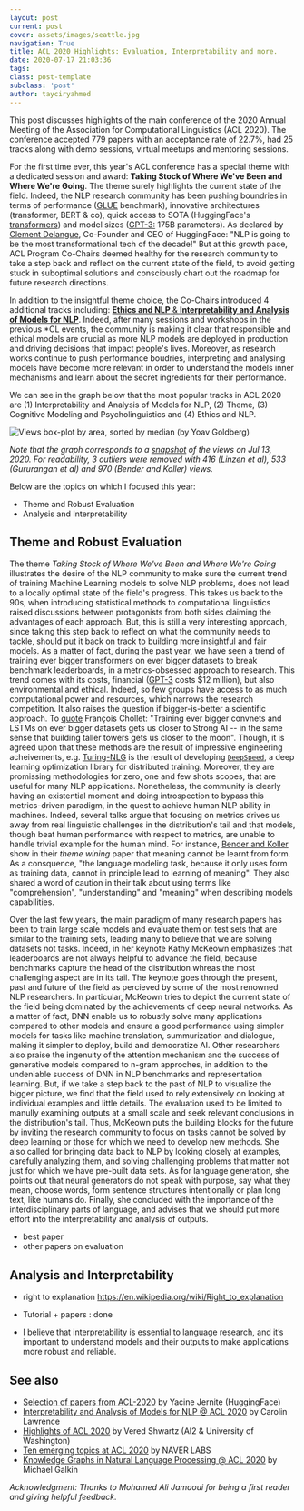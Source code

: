 ```yaml
---
layout: post
current: post
cover: assets/images/seattle.jpg
navigation: True
title: ACL 2020 Highlights: Evaluation, Interpretability and more.
date: 2020-07-17 21:03:36
tags:
class: post-template
subclass: 'post'
author: tayciryahmed
---
```



This post discusses highlights of the main conference of the 2020 Annual Meeting of the Association for Computational Linguistics (ACL 2020). The conference accepted 779 papers with an acceptance rate of 22.7%, had 25 tracks along with demo sessions, virtual meetups and mentoring sessions. 

For the first time ever, this year's ACL conference has a special theme with a dedicated session and award: **Taking Stock of Where We've Been and Where We're Going**. The theme surely highlights the current state of the field. Indeed, the NLP research community has been pushing boundries in terms of performance ([GLUE](https://gluebenchmark.com/leaderboard/) benchmark), innovative architectures (transformer, BERT & co), quick access to SOTA (HuggingFace's [transformers](https://github.com/huggingface/transformers)) and model sizes ([GPT-3:](https://arxiv.org/abs/2005.14165) 175B parameters). As declared by [Clement Delangue](https://twitter.com/ClementDelangue/status/1283411618395815936), Co-Founder and CEO of HuggingFace: "NLP is going to be the most transformational tech of the decade!" But at this growth pace, ACL Program Co-Chairs deemed healthy for the research community to take a step back and reflect on the current state of the field, to avoid getting stuck in suboptimal solutions and consciously chart out the roadmap for future research directions. 

In addition to the insightful theme choice, the Co-Chairs introduced 4 additional tracks including: [**Ethics and NLP** & **Interpretability and Analysis of Models for NLP**](https://acl2020.org/blog/the-first-call-for-papers-is-out/). Indeed, after many sessions and workshops in the previous \*CL events, the community is making it clear that responsible and ethical models are crucial as more NLP models are deployed in production and driving decisions that impact people's lives. Moreover, as research works continue to push performance boudries, interpreting and analysing models have become more relevant in order to understand the models inner mechanisms and learn about the secret ingredients for their performance. 

We can see in the graph below that the most popular tracks in ACL 2020 are (1) Interpretability and Analysis of Models for NLP, (2) Theme, (3) Cognitive Modeling and Psycholinguistics and (4) Ethics and NLP.

![Views box-plot by area, sorted by median (by Yoav Goldberg)]({{site.baseurl}}assets/images/acl2020graph.png)

*Note that the graph corresponds to a [snapshot](https://twitter.com/yoavgo/status/1282459579339681792) of the views on Jul 13, 2020. For readability, 3 outliers were removed with 416 (Linzen et al), 533 (Gururangan et al) and 970 (Bender and Koller) views.*

Below are the topics on which I focused this year: 

* Theme and Robust Evaluation
* Analysis and Interpretability

## Theme and Robust Evaluation 

The theme *Taking Stock of Where We've Been and Where We're Going* illustrates the desire of the NLP community to make sure the current trend of training Machine Learning models to solve NLP problems, does not lead to a locally optimal state of the field's progress. This takes us back to the 90s, when introducing statistical methods to computational linguistics raised discussions between protagonists from both sides claiming the advantages of each approach. But, this is still a very interesting approach, since taking this step back to reflect on what the community needs to tackle, should put it back on track to building more insightful and fair models. As a matter of fact, during the past year, we have seen a trend of training ever bigger transformers on ever bigger datasets to break benchmark leaderboards, in a metrics-obsessed approach to research. This trend comes with its costs, financial ([GPT-3](https://arxiv.org/abs/2005.14165) costs $12 million), but also environmental and ethical. Indeed, so few groups have access to as much computational power and resources, which narrows the research competition. It also raises the question if bigger-is-better a scientific approach. To [quote](https://twitter.com/fchollet/status/1122330598968705025) François Chollet: "Training ever bigger convnets and LSTMs on ever bigger datasets gets us closer to Strong AI -- in the same sense that building taller towers gets us closer to the moon". Though, it is agreed upon that these methods are the result of impressive engineering acheivements, e.g. [Turing-NLG](https://www.microsoft.com/en-us/research/blog/turing-nlg-a-17-billion-parameter-language-model-by-microsoft/) is the result of developing [`DeepSpeed`](https://github.com/microsoft/DeepSpeed), a deep learning optimization library for distributed training. Moreover, they are promissing methodologies for zero, one and few shots scopes, that are useful for many NLP applications. Nonetheless, the community is clearly having an existential moment and doing introspection to bypass this metrics-driven paradigm, in the quest to achieve human NLP ability in machines. Indeed, several talks argue that focusing on metrics drives us away from real linguistic challenges in the distribution's tail and that models, though beat human performance with respect to metrics, are unable to handle trivial example for the human mind. For instance, [Bender and Koller](https://www.aclweb.org/anthology/2020.acl-main.463.pdf) show in their *theme wining* paper that meaning cannot be learnt from form. As a consquence, "the language modeling task, because it only uses form as training data, cannot in principle lead to learning of meaning". They also shared a word of caution in their talk about using terms like "comprehension", "understanding" and "meaning" when describing models capabilities. 

Over the last few years, the main paradigm of many research papers has been to train large scale models and evaluate them on test sets that are similar to the training sets, leading many to believe that we are solving datasets not tasks. Indeed, in her keynote Kathy McKeown emphasizes that leaderboards are not always helpful to advance the field, because benchmarks capture the head of the distribution whreas the most challenging aspect are in its tail. The keynote goes through the present, past and future of the field as percieved by some of the most renowned NLP researchers. In particular, McKeown tries to depict the current state of the field being dominated by the achievements of deep neural networks. As a matter of fact, DNN enable us to robustly solve many applications compared to other models and ensure a good performance using simpler models for tasks like machine translation, summurization and dialogue, making it simpler to deploy, build and democratize AI. Other researchers also praise the ingenuity of the attention mechanism and the success of generative models compared to n-gram approches, in addition to the undeniable success of DNN in NLP benchmarks and representation learning. But, if we take a step back to the past of NLP to visualize the bigger picture, we find that the field used to rely extensively on looking at individual examples and little details. The evaluation used to be limited to manully examining outputs at a small scale and seek relevant conclusions in the distribution's tail. Thus, McKeown puts the building blocks for the future by inviting the research community to focus on tasks cannot be solved by deep learning or those for which we need to develop new methods. She also called for bringing data back to NLP by looking closely at examples, carefully analyzing them, and solving challenging problems that matter not just for which we have pre-built data sets. As for language generation, she points out that neural generators do not speak with purpose, say what they mean, choose words, form sentence structures intentionally or plan long text, like humans do. Finally, she concluded with the importance of the interdisciplinary parts of language, and advises that we should put more effort into the interpretability and analysis of outputs.



* best paper
* other papers on evaluation  


## Analysis and Interpretability

* right to explanation https://en.wikipedia.org/wiki/Right_to_explanation
* Tutorial + papers : done 

* I believe that interpretability is essential to language research, and it’s important to understand models and their outputs to make applications more robust and reliable.


## See also
* [Selection of papers from ACL-2020](https://docs.google.com/document/d/1rQYAjY-jNKoQh8Z9-4NjqLF1_nAD7amr4sYH62eGPbU/edit#heading=h.lrgn79ao0for) by Yacine Jernite (HuggingFace)
* [Interpretability and Analysis of Models for NLP @ ACL 2020](https://medium.com/@lawrence.carolin/interpretability-and-analysis-of-models-for-nlp-e6b977ac1dc6) by Carolin Lawrence
* [Highlights of ACL 2020](https://medium.com/analytics-vidhya/highlights-of-acl-2020-4ef9f27a4f0c) by Vered Shwartz (AI2 & University of Washington)
* [Ten emerging topics at ACL 2020](https://europe.naverlabs.com/blog/ten-emerging-topics-at-acl-2020/) by NAVER LABS
* [Knowledge Graphs in Natural Language Processing @ ACL 2020](https://towardsdatascience.com/knowledge-graphs-in-natural-language-processing-acl-2020-ebb1f0a6e0b1) by Michael Galkin


*Acknowledgment: Thanks to Mohamed Ali Jamaoui for being a first reader and giving helpful feedback.* 
